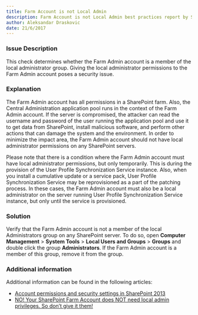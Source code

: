 ```yaml
---
title: Farm Account is not Local Admin
description: Farm Account is not Local Admin best practices report by SPDocKit determines whether the Farm Admin account is a member of the local administrator group. 
author: Aleksandar Draskovic 
date: 21/6/2017
---
```

### Issue Description
This check determines whether the Farm Admin account is a member of the local administrator group. Giving the local administrator permissions to the Farm Admin account poses a security issue.
### Explanation
The Farm Admin account has all permissions in a SharePoint farm. Also, the Central Administration application pool runs in the context of the Farm Admin account. If the server is compromised, the attacker can read the username and password of the user running the application pool and use it to get data from SharePoint, install malicious software, and perform other actions that can damage the system and the environment. In order to minimize the impact area, the Farm Admin account should not have local administrator permissions on any SharePoint servers.

Please note that there is a condition where the Farm Admin account must have local administrator permissions, but only temporarily. This is during the provision of the User Profile Synchronization Service instance. Also, when you install a cumulative update or a service pack, User Profile Synchronization Service may be reprovisioned as a part of the patching process. In these cases, the Farm Admin account must also be a local administrator on the server running User Profile Synchronization Service instance, but only until the service is provisioned.
### Solution
Verify that the Farm Admin account is not a member of the local Administrators group on any SharePoint server. To do so, open **Computer Management** > **System Tools** > **Local Users and Groups** > **Groups** and double click the group **Administrators**. If the Farm Admin account is a member of this group, remove it from the group.

### Additional information 
Additional information can be found in the following articles:
* [Account permissions and security settings in SharePoint 2013](https://technet.microsoft.com/en-us/library/cc678863.aspx)
* [NO! Your SharePoint Farm Account does NOT need local admin privileges. So don’t give it them!](http://www.harbar.net/archive/2007/06/19/NO-Your-SharePoint-Farm-Account-does-NOT-need-local-admin.aspx)